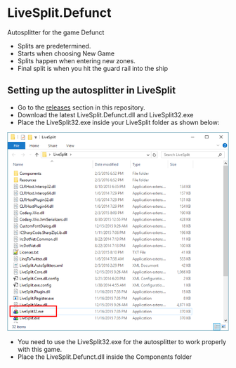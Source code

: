 # LiveSplit.Defunct
Autosplitter for the game Defunct

- Splits are predetermined.
- Starts when choosing New Game
- Splits happen when entering new zones.
- Final split is when you hit the guard rail into the ship

## Setting up the autosplitter in LiveSplit
- Go to the [releases](https://github.com/ShootMe/LiveSplit.Defunct/releases) section in this repository.
- Download the latest LiveSplit.Defunct.dll and LiveSplit32.exe
- Place the LiveSplit32.exe inside your LiveSplit folder as shown below:

![LiveSplit32](https://raw.githubusercontent.com/ShootMe/LiveSplit.Kalimba/master/Images/livesplit32.png)

- You need to use the LiveSplit32.exe for the autosplitter to work properly with this game.
- Place the LiveSplit.Defunct.dll inside the Components folder
